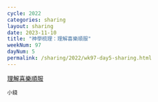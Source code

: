 ```yaml
---
cycle: 2022
categories: sharing
layout: sharing
date: 2023-11-10
title: "神學梳理：理解喜樂順服"
weekNum: 97
dayNum: 5
permalink: /sharing/2022/wk97-day5-sharing.html
---
```


[理解喜樂順服](https://eccseattle.github.io/media/sharing/2022/wk097/2023-11-10-bin.m4a)

`小錢`